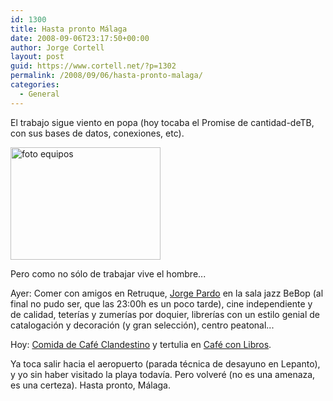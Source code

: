 ```yaml
---
id: 1300
title: Hasta pronto Málaga
date: 2008-09-06T23:17:50+00:00
author: Jorge Cortell
layout: post
guid: https://www.cortell.net/?p=1302
permalink: /2008/09/06/hasta-pronto-malaga/
categories:
  - General
---
```

El trabajo sigue viento en popa (hoy tocaba el Promise de cantidad-deTB, con sus bases de datos, conexiones, etc).

<img src="https://farm4.static.flickr.com/3246/2834678137_ac62c20d4f_m.jpg" alt="foto equipos" width="240" height="180" />

Pero como no sólo de trabajar vive el hombre...

Ayer: Comer con amigos en Retruque, <a title="https://vivemalaga.es/vuelve-la-sala-de-jazz-bebop/" href="https://vivemalaga.es/vuelve-la-sala-de-jazz-bebop/" target="_blank">Jorge Pardo</a> en la sala jazz BeBop (al final no pudo ser, que las 23:00h es un poco tarde), cine independiente y de calidad, teterías y zumerías por doquier, librerías con un estilo genial de catalogación y decoración (y gran selección), centro peatonal...

Hoy: <a title="https://www.clandestinoresto.com/" href="https://www.clandestinoresto.com/" target="_blank">Comida de Café Clandestino</a> y tertulia en <a title="https://malaga.salir.com/cafe_con_libros" href="https://malaga.salir.com/cafe_con_libros" target="_blank">Café con Libros</a>.

Ya toca salir hacia el aeropuerto (parada técnica de desayuno en Lepanto), y yo sin haber visitado la playa todavía. Pero volveré (no es una amenaza, es una certeza). Hasta pronto, Málaga.